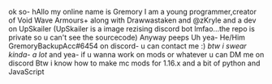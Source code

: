 ok so-
hAllo my online name is Gremory
I am a young programmer,creator of Void Wave Armours+ along with Drawwastaken and @zKryle and a dev on UpSkailer
(UpSkailer is a image rezising discord bot lmfao...the repo is private so u can't see the sourcecode)
Anyway peeps 
Uh yea- 
He/Him
GremoryBackupAcc#6454 on discord- u can contact me :)
*btw i swear kinda- a lot*
and yea- if u wanna work on mods or whatever u can DM me on discord 
Btw i know how to make mc mods for 1.16.x and a bit of python and JavaScript